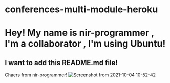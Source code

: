 # conferences-multi-module-heroku

# Hey! My name is nir-programmer , I'm a collaborator , I'm using Ubuntu!

## I want to add this README.md file!

Chaers from nir-programmer!
![Screenshot from 2021-10-04 10-52-42](https://user-images.githubusercontent.com/67732785/135813961-0bc92c24-3909-4ff7-bfe3-bd88f66bfb4a.png)
